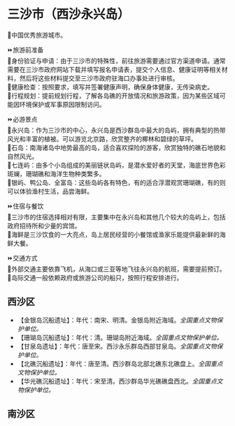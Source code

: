 # 三沙市（西沙永兴岛）  
🏅中国优秀旅游城市。  
  
⏩旅游前准备  
🔸身份验证与申请：由于三沙市的特殊性，前往旅游需要通过官方渠道申请。通常需要在三沙市政府网站下载并填写报名申请表，提交个人信息、健康证明等相关材料，然后将这些材料提交至三沙市政府驻海口办事处进行审核。  
🔸健康检查：按照要求，填写并签署健康声明，确保身体健康，无传染病史。  
🔸行程规划：提前规划行程，了解各岛礁的开放情况和旅游政策，因为某些区域可能因环境保护或军事原因限制访问。  
  
⏩必游景点  
🔸永兴岛：作为三沙市的中心，永兴岛是西沙群岛中最大的岛屿，拥有典型的热带风光和丰富的植被。可以游览北京路，欣赏整齐的椰林和碧绿的草坪。  
🔸石岛：南海诸岛中地势最高的岛，适合喜欢探险的游客，欣赏独特的礁石地貌和自然风光。  
🔸七连屿：由多个小岛组成的美丽链状岛屿，是潜水爱好者的天堂，海底世界色彩斑斓，珊瑚礁和海洋生物种类繁多。  
🔸银屿、鸭公岛、全富岛：这些岛屿各有特色，有的适合浮潜观赏珊瑚礁，有的则可以体验渔村生活，品尝海鲜。  
  
⏩住宿与餐饮  
🔸三沙市的住宿选择相对有限，主要集中在永兴岛和其他几个较大的岛屿上，包括政府招待所和少量的宾馆。  
🔸海鲜是三沙饮食的一大亮点，岛上居民经营的小餐馆或渔家乐能提供最新鲜的海鲜大餐。  
  
⏩交通方式  
🔸外部交通主要依靠飞机，从海口或三亚等地飞往永兴岛的航班，需要提前预订。  
🔸岛际交通一般依赖政府或旅游公司的船只，按照行程安排进行。  

## 西沙区
* 【金银岛沉船遗址】：年代：南宋、明清。金银岛附近海域。*全国重点文物保护单位。*  
* 【珊瑚岛沉船遗址】：年代：清。珊瑚岛附近海域。*全国重点文物保护单位。*  
* 【甘泉岛遗址】：年代：唐至宋。西沙永乐群岛西部甘泉岛。*全国重点文物保护单位。*  
* 【北礁沉船遗址】：年代：唐至清。西沙群岛北部北礁东北礁盘上。*全国重点文物保护单位。*  
* 【华光礁沉船遗址】：年代：宋至清。西沙群岛华光礁礁盘西北。*全国重点文物保护单位。*  

## 南沙区
